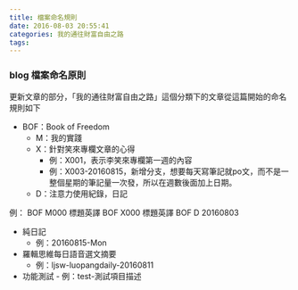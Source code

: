 ```yaml
---
title: 檔案命名規則
date: 2016-08-03 20:55:41
categories: 我的通往財富自由之路
tags:
---
```


### blog 檔案命名原則

更新文章的部分，「我的通往財富自由之路」這個分類下的文章從這篇開始的命名規則如下

- BOF：Book of Freedom
    - M：我的實踐
    - X：針對笑來專欄文章的心得
        - 例：X001，表示李笑來專欄第一週的內容
        - 例：X003-20160815，新增分支，想要每天寫筆記就po文，而不是一整個星期的筆記量一次發，所以在週數後面加上日期。
    - D：注意力使用紀錄，日記

例：
BOF M000 標題英譯
BOF X000 標題英譯
BOF D 20160803

- 純日記
    - 例：20160815-Mon
- 羅輯思維每日語音選文摘要
    - 例：ljsw-luopangdaily-20160811
- 功能測試
        - 例：test-測試項目描述

